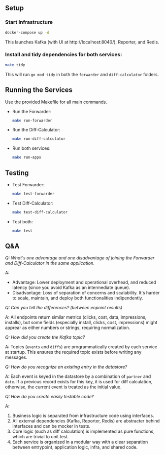 ## Setup
### Start Infrastructure
```bash
docker-compose up -d
```
This launches Kafka (with UI at http://localhost:8040/), Reporter, and Redis.

### Install and tidy dependencies for both services:
```bash
make tidy
```
This will run `go mod tidy` in both the `forwarder` and `diff-calculator` folders.

## Running the Services
Use the provided Makefile for all main commands.
- Run the Forwarder:
    ```bash
    make run-forwarder
    ```

- Run the Diff-Calculator:
    ```bash
    make run-diff-calculator
    ```

- Run both services:
    ```bash
    make run-apps
    ```

## Testing
- Test Forwarder:
    ```bash
    make test-forwarder
    ```

- Test Diff-Calculator:
    ```bash
    make test-diff-calculator
    ```

- Test both:
    ```bash
    make test
    ```

## Q&A
*Q: What's one advantage and one disadvantage of joining the Forwarder and Diff-Calculator in the same application.*

A:
- Advantage: Lower deployment and operational overhead, and reduced latency (since you avoid Kafka as an intermediate queue).
- Disadvantage: Loss of separation of concerns and scalability. It's harder to scale, maintain, and deploy both functionalities indipendently.

*Q: Can you tell the differences? (between enpoint results)*

A: All endpoints return similar metrics (clicks, cost, data, impressions, installs), but some fields (especially install, clicks, cost, impressions) might apprear as either numbers or strings, requiring normalization.

*Q: How did you create the Kafka topic?*

A: Topics (`events` and `diffs`) are programmatically created by each service at startup. This ensures the required topic exists before writing any messages.

*Q: How do you recognize an existing entry in the datastore?*

A: Each event is keyed in the datastore by a combination of `partner` and `date`. If a previous record exists for this key, it is used for diff calculation, otherwise, the current event is treated as the initial value.

*Q: How do you create easily testable code?*

A: 
1. Business logic is separated from infrastructure code using interfaces.
2. All external dependencies (Kafka, Reporter, Redis) are abstracter behind interfaces and can be mocker in tests.
3. Core logic (such as diff calculation) is implemented as pure functions, which are trivial to unit test.
4. Each service is organized in a modular way with a clear separation between entrypoint, application logic, infra, and shared code.


